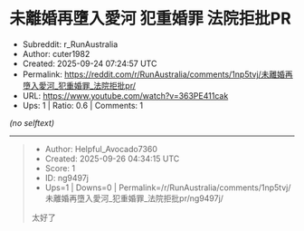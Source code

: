 # 未離婚再墮入愛河 犯重婚罪 法院拒批PR

- Subreddit: r_RunAustralia
- Author: cuter1982
- Created: 2025-09-24 07:24:57 UTC
- Permalink: https://reddit.com/r/RunAustralia/comments/1np5tvj/未離婚再墮入愛河_犯重婚罪_法院拒批pr/
- URL: https://www.youtube.com/watch?v=363PE411cak
- Ups: 1 | Ratio: 0.6 | Comments: 1

_(no selftext)_

---

> - Author: Helpful_Avocado7360
> - Created: 2025-09-26 04:34:15 UTC
> - Score: 1
> - ID: ng9497j
> - Ups=1 | Downs=0 | Permalink=/r/RunAustralia/comments/1np5tvj/未離婚再墮入愛河_犯重婚罪_法院拒批pr/ng9497j/
>
> 太好了
